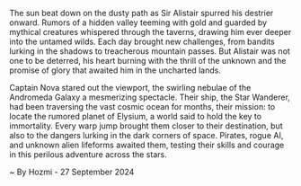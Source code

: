 
The sun beat down on the dusty path as Sir Alistair spurred his destrier onward. Rumors of a hidden valley teeming with gold and guarded by mythical creatures whispered through the taverns, drawing him ever deeper into the untamed wilds. Each day brought new challenges, from bandits lurking in the shadows to treacherous mountain passes. But Alistair was not one to be deterred, his heart burning with the thrill of the unknown and the promise of glory that awaited him in the uncharted lands.

Captain Nova stared out the viewport, the swirling nebulae of the Andromeda Galaxy a mesmerizing spectacle. Their ship, the Star Wanderer, had been traversing the vast cosmic ocean for months, their mission: to locate the rumored planet of Elysium, a world said to hold the key to immortality. Every warp jump brought them closer to their destination, but also to the dangers lurking in the dark corners of space. Pirates, rogue AI, and unknown alien lifeforms awaited them, testing their skills and courage in this perilous adventure across the stars. 

~ By Hozmi - 27 September 2024
